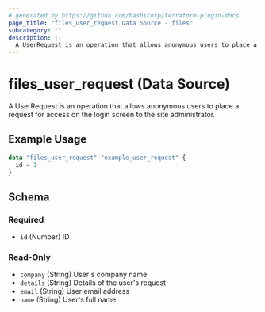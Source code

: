 ```yaml
---
# generated by https://github.com/hashicorp/terraform-plugin-docs
page_title: "files_user_request Data Source - files"
subcategory: ""
description: |-
  A UserRequest is an operation that allows anonymous users to place a request for access on the login screen to the site administrator.
---
```


# files_user_request (Data Source)

A UserRequest is an operation that allows anonymous users to place a request for access on the login screen to the site administrator.

## Example Usage

```terraform
data "files_user_request" "example_user_request" {
  id = 1
}
```

<!-- schema generated by tfplugindocs -->
## Schema

### Required

- `id` (Number) ID

### Read-Only

- `company` (String) User's company name
- `details` (String) Details of the user's request
- `email` (String) User email address
- `name` (String) User's full name
